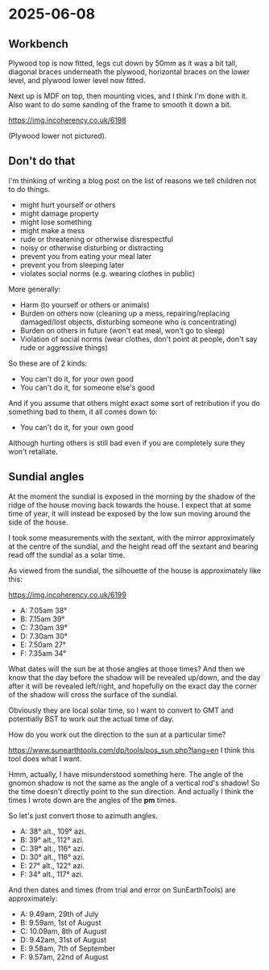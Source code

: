 # 2025-06-08

## Workbench

Plywood top is now fitted, legs cut down by 50mm as it was a bit tall,
diagonal braces underneath the plywood, horizontal braces on the lower
level, and plywood lower level now fitted.

Next up is MDF on top, then mounting vices, and I think I'm done with it.
Also want to do some sanding of the frame to smooth it down a bit.

https://img.incoherency.co.uk/6198

(Plywood lower not pictured).

## Don't do that

I'm thinking of writing a blog post on the list of reasons we tell children
not to do things.

 * might hurt yourself or others
 * might damage property
 * might lose something
 * might make a mess
 * rude or threatening or otherwise disrespectful
 * noisy or otherwise disturbing or distracting
 * prevent you from eating your meal later
 * prevent you from sleeping later
 * violates social norms (e.g. wearing clothes in public)

More generally:

 * Harm (to yourself or others or animals)
 * Burden on others now (cleaning up a mess, repairing/replacing damaged/lost objects, disturbing someone who is concentrating)
 * Burden on others in future (won't eat meal, won't go to sleep)
 * Violation of social norms (wear clothes, don't point at people, don't say rude or aggressive things)

So these are of 2 kinds:

 * You can't do it, for your own good
 * You can't do it, for someone else's good

And if you assume that others might exact some sort of retribution if you do something bad to them, it all comes down to:

 * You can't do it, for your own good

Although hurting others is still bad even if you are completely sure they
won't retaliate.

## Sundial angles

At the moment the sundial is exposed in the morning by the shadow of the ridge
of the house moving back towards the house. I expect that at some time of year,
it will instead be exposed by the low sun moving around the side of the house.

I took some measurements with the sextant, with the mirror approximately
at the centre of the sundial, and the height read off the sextant and bearing
read off the sundial as a solar time.

As viewed from the sundial, the silhouette of the house is approximately
like this:

https://img.incoherency.co.uk/6199

 * A: 7.05am 38&deg;
 * B: 7.15am 39&deg;
 * C: 7.30am 39&deg;
 * D: 7.30am 30&deg;
 * E: 7.50am 27&deg;
 * F: 7.35am 34&deg;

What dates will the sun be at those angles at those times? And then
we know that the day before the shadow will be revealed up/down, and the
day after it will be revealed left/right, and hopefully on the exact day the
corner of the shadow will cross the surface of the sundial.

Obviously they are local solar time, so I want to convert to GMT and potentially
BST to work out the actual time of day.

How do you work out the direction to the sun at a particular time?

https://www.sunearthtools.com/dp/tools/pos_sun.php?lang=en I think this tool
does what I want.

Hmm, actually, I have misunderstood something here. The angle of the gnomon
shadow is not the same as the angle of a vertical rod's shadow! So the time
doesn't directly point to the sun direction. And actually I think
the times I wrote down are the angles of the **pm** times.

So let's just convert those to azimuth angles.

 * A: 38&deg; alt., 109&deg; azi.
 * B: 39&deg; alt., 112&deg; azi.
 * C: 39&deg; alt., 116&deg; azi.
 * D: 30&deg; alt., 116&deg; azi.
 * E: 27&deg; alt., 122&deg; azi.
 * F: 34&deg; alt., 117&deg; azi.

And then dates and times (from trial and error on SunEarthTools) are
approximately:

 * A: 9.49am, 29th of July
 * B: 9.59am, 1st of August
 * C: 10.09am, 8th of August
 * D: 9.42am, 31st of August
 * E: 9.58am, 7th of September
 * F: 9.57am, 22nd of August
